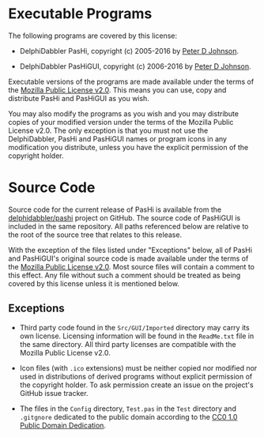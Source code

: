 Executable Programs
===================

The following programs are covered by this license:

* DelphiDabbler PasHi, copyright (c) 2005-2016 by
  [Peter D Johnson](http://www.delphidabbler.com).

* DelphiDabbler PasHiGUI, copyright (c) 2006-2016 by
  [Peter D Johnson](http://www.delphidabbler.com).

Executable versions of the programs are made available under the terms of the
[Mozilla Public License v2.0](http://mozilla.org/MPL/2.0/). This means you can
use, copy and distribute PasHi and PasHiGUI as you wish.

You may also modify the programs as you wish and you may distribute copies of
your modified version under the terms of the Mozilla Public License v2.0. The
only exception is that you must not use the DelphiDabbler, PasHi and PasHiGUI
names or program icons in any modification you distribute, unless you have the
explicit permission of the copyright holder.

Source Code
===========

Source code for the current release of PasHi is available from the
[delphidabbler/pashi](https://github.com/delphidabbler/pashi) project on GitHub.
The source code of PasHiGUI is included in the same repository. All paths
referenced below are relative to the root of the source tree that relates to
this release.

With the exception of the files listed under "Exceptions" below, all of PasHi
and PasHiGUI's original source code is made available under the terms of the
[Mozilla Public License v2.0](http://mozilla.org/MPL/2.0/). Most source files
will contain a comment to this effect. Any file without such a comment should
be treated as being covered by this license unless it is mentioned below.

Exceptions
----------

* Third party code found in the `Src/GUI/Imported` directory may carry its own
  license. Licensing information will be found in the `ReadMe.txt` file in the
  same directory. All third party licenses are compatible with the Mozilla
  Public License v2.0.

* Icon files (with `.ico` extensions) must be neither copied nor modified nor
  used in distributions of derived programs without explicit permission of the
  copyright holder. To ask permission create an issue on the project's GitHub
  issue tracker.

* The files in the `Config` directory, `Test.pas` in the `Test` directory and
  `.gitgnore` dedicated to the public domain according to the
  [CC0 1.0 Public Domain Dedication](https://tinyurl.com/3y3zxah8).
